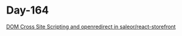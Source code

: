 # Day-164

[DOM Cross Site Scripting and openredirect in saleor/react-storefront](https://huntr.dev/bounties/9d308ebb-4289-411f-ac22-990383d98932/)
